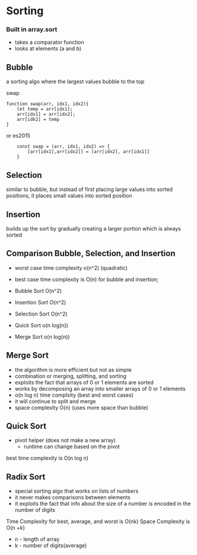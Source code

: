 # Sorting

### Built in array.sort
 - takes a comparator function
 - looks at elements (a and b)

 ## Bubble

a sorting algo where the largest values bubble to the top

swap
```
function swap(arr, idx1, idx2){
    let temp = arr[idx1];
    arr[idx1] = arr[idx2];
    arr[idk2] = temp
}
```

or es2015 
```
    const swap = (arr, idx1, idx2) => {
        [arr[idx1],arr[idx2]] = [arr[idx2], arr[idx1]]
    }

```

## Selection

similar to bubble, but instead of first placing large values into sorted positions, it places small values into sorted position

## Insertion

builds up the sort by gradually creating a larger portion which is always sorted

## Comparison Bubble, Selection, and Insertion
 - worst case time complexity o(n^2) (quadratic)
 - best case time complexity is O(n) for bubble and insertion;

 - Bubble Sort O(n^2)
 - Insertion Sort O(n^2)
 - Selection Sort O(n^2)
 - Quick Sort o(n log(n))
 - Merge Sort o(n log(n))


## Merge Sort

- the algorithm is more efficient but not as simple
- combination or merging, splitting, and sorting
- exploits the fact that arrays of 0 or 1 elements are sorted
- works by decomposing an array into smaller arrays of 0 or 1 elements
- o(n log n) time complxity (best and worst cases)
- it will continue to split and merge
- space complexity O(n) (uses more space than bubble)


## Quick Sort

- pivot helper (does not make a new array)
    - runtime can change based on the pivot

best time complexity is O(n log n)

## Radix Sort
- special sorting algo that works on lists of numbers
- it never makes comparisons between elements
- it exploits the fact that info about the size of a number is encoded in the number of digits

Time Complexity for best, average, and worst is  O(nk)
Space Complexity is O(n +k)

- n - length of array
- k - number of digits(average)

